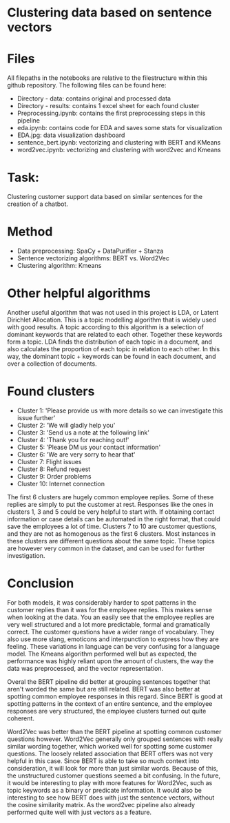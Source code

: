 # Clustering data based on sentence vectors

# Files
All filepaths in the notebooks are relative to the filestructure within this github repository. The following files can be found here:
- Directory - data: contains original and processed data
- Directory - results: contains 1 excel sheet for each found cluster
- Preprocessing.ipynb: contains the first preprocessing steps in this pipeline
- eda.ipynb: contains code for EDA and saves some stats for visualization
- EDA.jpg: data visualization dashboard
- sentence_bert.ipynb: vectorizing and clustering with BERT and KMeans
- word2vec.ipynb: vectorizing and clustering with word2vec and Kmeans

# Task:
Clustering customer support data based on similar sentences for the creation of a chatbot.

# Method
- Data preprocessing: SpaCy + DataPurifier + Stanza
- Sentence vectorizing algorithms: BERT vs. Word2Vec
- Clustering algorithm: Kmeans

# Other helpful algorithms
Another useful algorithm that was not used in this project is LDA, or Latent Dirichlet Allocation. This is a topic modelling algorithm that is widely used with good results. A topic according to this algorithm is a selection of dominant keywords that are related to each other. Together these keywords form a topic. LDA finds the distribution of each topic in a document, and also calculates the proportion of each topic in relation to each other. In this way, the dominant topic + keywords can be found in each document, and over a collection of documents.

# Found clusters
- Cluster 1: 'Please provide us with more details so we can investigate this issue further'
- Cluster 2: 'We will gladly help you'
- Cluster 3: 'Send us a note at the following link'
- Cluster 4: 'Thank you for reaching out!'
- Cluster 5: 'Please DM us your contact information'
- Cluster 6: 'We are very sorry to hear that'
- Cluster 7:  Flight issues
- Cluster 8:  Refund request
- Cluster 9:  Order problems
- Cluster 10: Internet connection

The first 6 clusters are hugely common employee replies. Some of these replies are simply to put the customer at rest. Responses like the ones in clusters 1, 3 and 5 could be very helpful to start with. If obtaining contact information or case details can be automated in the right format, that could save the employees a lot of time. Clusters 7 to 10 are customer questions, and they are not as homogenous as the first 6 clusters. Most instances in these clusters are different questions about the same topic. These topics are however very common in the dataset, and can be used for further investigation. 

# Conclusion
For both models, it was considerably harder to spot patterns in the customer replies than it was for the employee replies. This makes sense when looking at the data. You an easily see that the employee replies are very well structured and a lot more predictable, formal and gramatically correct. The customer questions have a wider range of vocabulary. They also use more slang, emoticons and interpunction to express how they are feeling. These variations in language can be very confusing for a language model. The Kmeans algorithm performed well but as expected, the performance was highly reliant upon the amount of clusters, the way the data was preprocessed, and the vector representation. 

Overal the BERT pipeline did better at grouping sentences together that aren't worded the same but are still related. BERT was also better at spotting common employee responses in this regard. Since BERT is good at spotting patterns in the context of an entire sentence, and the employee responses are very structured, the employee clusters turned out quite coherent. 

Word2Vec was better than the BERT pipeline at spotting common customer questions however. Word2Vec generally only grouped sentences with really similar wording together, which worked well for spotting some customer questions. The loosely related association that BERT offers was not very helpful in this case. Since BERT is able to take so much context into consideration, it will look for more than just similar words. Because of this, the unstructured customer questions seemed a bit confusing. In the future, it would be interesting to play with more features for Word2Vec, such as topic keywords as a binary or predicate information. It would also be interesting to see how BERT does with just the sentence vectors, without the cosine similarity matrix. As the word2vec pipeline also already performed quite well with just vectors as a feature. 
